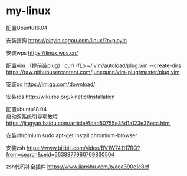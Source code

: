 # my-linux
配置Ubuntu16.04

安装搜狗    https://pinyin.sogou.com/linux/?r=pinyin

安装wps    https://linux.wps.cn/

配置vim   （提前装plug） curl -fLo ~/.vim/autoload/plug.vim --create-dirs https://raw.githubusercontent.com/junegunn/vim-plug/master/plug.vim
 
安装qq    https://im.qq.com/download/

安装ros    http://wiki.ros.org/kinetic/Installation

配置ubuntu18.04     
启动双系统引导项教程  https://jingyan.baidu.com/article/6dad50755e35d1a123e36ecc.html

安装chromium    sudo apt-get install chromium-browser

安装zsh   https://www.bilibili.com/video/BV1W741117RQ?from=search&seid=6638877960709830504

zsh代码补全插件  https://www.jianshu.com/p/aea390c1c8ef

